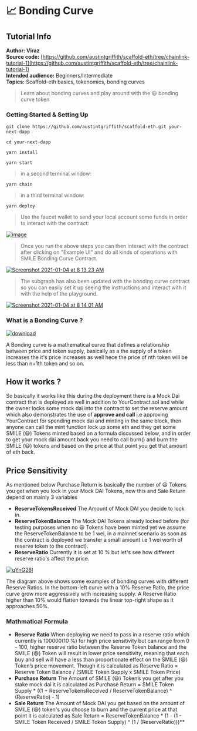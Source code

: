 # 📈 Bonding Curve

## Tutorial Info

**Author: Viraz  
Source code:** [https://github.com/austintgriffith/scaffold-eth/tree/chainlink-tutorial-1](https://github.com/austintgriffith/scaffold-eth/tree/chainlink-tutorial-1)  
**Intended audience:** Beginners/Intermediate  
**Topics:** Scaffold-eth basics, tokenomics, bonding curves

> Learn about bonding curves and play around with the 😃 bonding curve token

### Getting Started & Setting Up

```text
git clone https://github.com/austintgriffith/scaffold-eth.git your-next-dapp

cd your-next-dapp
```

```text
yarn install
```

```text
yarn start
```

> in a second terminal window:

```text
yarn chain
```

> in a third terminal window:

```text
yarn deploy
```

> Use the faucet wallet to send your local account some funds in order to interact with the contract:

[![image](https://user-images.githubusercontent.com/2653167/99156785-fd2a2880-2680-11eb-8665-f8415cc77d5d.png)](https://user-images.githubusercontent.com/2653167/99156785-fd2a2880-2680-11eb-8665-f8415cc77d5d.png)

> Once you run the above steps you can then interact with the contract after clicking on "Example UI" and do all kinds of operations with SMILE Bonding Curve Contract.

[![Screenshot 2021-01-04 at 8 13 23 AM](https://user-images.githubusercontent.com/26670962/103496962-191e9f00-4e66-11eb-9c0e-bd5f4bb04478.png)](https://user-images.githubusercontent.com/26670962/103496962-191e9f00-4e66-11eb-9c0e-bd5f4bb04478.png)

> The subgraph has also been updated with the bonding curve contract so you can easily set it up seeing the instructions and interact with it with the help of the playground.

[![Screenshot 2021-01-04 at 8 14 01 AM](https://user-images.githubusercontent.com/26670962/103496797-84b43c80-4e65-11eb-8332-79570da748c9.png)](https://user-images.githubusercontent.com/26670962/103496797-84b43c80-4e65-11eb-8332-79570da748c9.png)

### What is a Bonding Curve ?

[![download](https://user-images.githubusercontent.com/26670962/102856353-4e7dc280-444c-11eb-891b-b1e414d9e4a5.png)](https://user-images.githubusercontent.com/26670962/102856353-4e7dc280-444c-11eb-891b-b1e414d9e4a5.png)

A Bonding curve is a mathematical curve that defines a relationship between price and token supply, basically as a the supply of a token increases the it's price increases as well hece the price of nth token will be less than n+1th token and so on.

## How it works ?

So basically it works like this during the deployment there is a Mock Dai contract that is deployed as well in addition to YourContract.sol and while the owner locks some mock dai into the contract to set the reserve amount which also demonstrates the use of **approve and call** i.e approving YourContract for spending mock dai and minting in the same block, then anyone can call the mint function lock up some eth and they get some SMILE \(😃\) Tokens minted based on a formula discussed below, and in order to get your mock dai amount back you need to call burn\(\) and burn the SMILE \(😃\) tokens and based on the price at that point you get that amount of eth back.

## Price Sensitivity

As mentioned below Purchase Return is basically the number of 😃 Tokens you get when you lock in your Mock DAI Tokens, now this and Sale Return depend on mainly 3 variables

* **ReserveTokensReceived** The Amount of Mock DAI you decide to lock in.
* **ReserveTokenBalance** The Mock DAI Tokens already locked before \(for testing purposes when no 😃 Tokens have been minted yet we assume the ReserveTokenBalance to be 1 wei, in a mainnet scenario as soon as the contract is deployed we transfer a small amount i.e 1 wei worth of reserve token to the contract\).
* **ReserveRatio** Currently it is set at 10 % but let's see how different reserve ratio's affect the price.

[![qYnG26I](https://user-images.githubusercontent.com/26670962/103397769-bd030480-4b5f-11eb-9815-8b03d8d20e82.png)](https://user-images.githubusercontent.com/26670962/103397769-bd030480-4b5f-11eb-9815-8b03d8d20e82.png)

The diagram above shows some examples of bonding curves with different Reserve Ratios. In the bottom-left curve with a 10% Reserve Ratio, the price curve grow more aggressively with increasing supply. A Reserve Ratio higher than 10% would flatten towards the linear top-right shape as it approaches 50%.

### Mathmatical Formula

* **Reserve Ratio** When deploying we need to pass in a reserve ratio which currently is 100000\(10 %\) for high price sensitivity but can range from 0 - 100, higher reserve ratio between the Reserve Token balance and the SMILE \(😃\) Token will result in lower price sensitivity, meaning that each buy and sell will have a less than proportionate effect on the SMILE \(😃\) Token’s price movement. Though it is calculated as Reserve Ratio = Reserve Token Balance / \(SMILE Token Supply x SMILE Token Price\)
* **Purchase Return** The Amount of SMILE \(😃\) Token’s you get after you stake mock dai it is calculated as Purchase Return = SMILE Token Supply \* \(\(1 + ReserveTokensReceived / ReserveTokenBalance\) ^ \(ReserveRatio\) - 1\)
* **Sale Return** The Amount of Mock DAI you get based on the amount of SMILE \(😃\) token's you choose to burn and the current price at that point it is calculated as Sale Return = ReserveTokenBalance \* \(1 - \(1 - SMILE Token Received / SMILE Token Supply\) ^ \(1 / \(ReserveRatio\)\)\)\*\*

